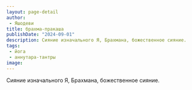```yaml
---
layout: page-detail
author:
 - Яшодеви
title: брахма-пракаша
publishDate: "2024-09-01"
description: Сияние изначального Я, Брахмана, божественное сияние.
tags:
 - йога
 - аннутара-тантры
image: 
---
```


Сияние изначального Я, Брахмана, божественное сияние.

